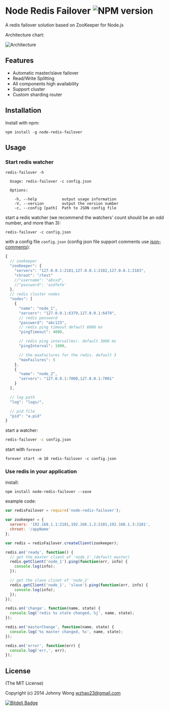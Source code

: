 Node Redis Failover ![NPM version](https://badge.fury.io/js/node-redis-failover.png)
=======
A redis failover solution based on ZooKeeper for Node.js

Architecture chart:

![Architecture](http://ww1.sinaimg.cn/large/60512853gw1e9qzaunhsij20dw0bi752.jpg)

## Features

* Automatic master/slave failover
* Read/Write Splitting
* All components high availability
* Support cluster
* Custom sharding router

## Installation
Install with npm:

```shell
npm install -g node-redis-failover
```

## Usage

### Start redis watcher

```shell
redis-failover -h

  Usage: redis-failover -c config.json

  Options:

    -h, --help           output usage information
    -V, --version        output the version number
    -c, --config [path]  Path to JSON config file
```

start a redis watcher (we recommend the watchers' count should be an odd number, and more than 3):

```shell
redis-failover -c config.json
```

with a config file `config.json` (config json file support comments use [json-comments](https://github.com/numbcoder/json-comments)):

```js
{
  // zookeeper
  "zooKeeper": {
    "servers": "127.0.0.1:2181,127.0.0.1:2182,127.0.0.1:2183",
    "chroot": "/test"
    //"username": "abssd",
    //"password": 'asdfefe'
  },
  // redis cluster nodes
  "nodes": [
    {
      "name": "node_1",
      "servers": "127.0.0.1:6379,127.0.0.1:6479",
      // redis password
      "password": "abc123",
      // redis ping timeout default 6000 ms
      "pingTimeout": 4000,

      // redis ping interval(ms). default 3000 ms
      "pingInterval": 1000,

      // the maxFailures for the redis. default 3
      "maxFailures": 5
    },
    {
      "name": "node_2",
      "servers": "127.0.0.1:7000,127.0.0.1:7001"
    }
  ],

  // log path
  "log": "logs/",

  // pid file
  "pid": "a.pid"
}
```

start a watcher:

```bash
redis-failover -c config.json
```

start with `forever`

```shell
forever start -m 10 redis-failover -c config.json
```


### Use redis in your application

install:

```shell
npm install node-redis-failover --save
```

example code:

```javascript
var redisFailover = require('node-redis-failover');

var zookeeper = {
  servers: '192.168.1.1:2181,192.168.1.2:2181,192.168.1.3:2181',
  chroot: '/appName'
};

var redis = redisFailover.createClient(zookeeper);

redis.on('ready', function() {
  // get the master client of 'node_1' (default master)
  redis.getClient('node_1').ping(function(err, info) {
    console.log(info);
  });

  // get the slave clinet of 'node_2'
  redis.getClient('node_1', 'slave').ping(function(err, info) {
    console.log(info);
  });
});

redis.on('change', function(name, state) {
  console.log('redis %s state changed, %j', name, state);
});

redis.on('masterChange', function(name, state) {
  console.log('%s master changed, %s', name, state);
});

redis.on('error', function(err) {
  console.log('err,', err);
});

```

## License

(The MIT License)

Copyright (c) 2014 Johnny Wong <wzhao23@gmail.com>


[![Bitdeli Badge](https://d2weczhvl823v0.cloudfront.net/numbcoder/node-redis-failover/trend.png)](https://bitdeli.com/free "Bitdeli Badge")


